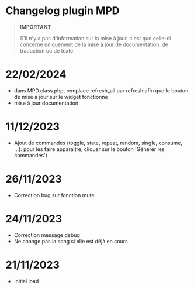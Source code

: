 # Changelog plugin MPD

>**IMPORTANT**
>
>S'il n'y a pas d'information sur la mise à jour, c'est que celle-ci concerne uniquement de la mise à jour de documentation, de traduction ou de texte.

# 22/02/2024

- dans MPD.class.php, remplace refresh_all par refresh afin que le bouton de mise à jour sur le widget fonctionne
- mise à jour documentation
  
# 11/12/2023

- Ajout de commandes (toggle,  state, repeat, random, single, consume, ...): pour les faire apparaitre, cliquer sur le bouton 'Générer les commandes')

# 26/11/2023

- Correction bug sur fonction mute

# 24/11/2023

- Correction message debug
- Ne change pas la song si elle est déjà en cours

# 21/11/2023

- Initial load
